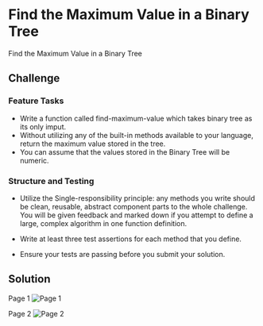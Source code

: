 # Find the Maximum Value in a Binary Tree
<!-- Short summary or background information -->
Find the Maximum Value in a Binary Tree

## Challenge

### Feature Tasks

- Write a function called find-maximum-value which takes binary tree as its only imput. 
- Without utilizing any of the built-in methods available to your language, return the maximum value stored in the tree. 
- You can assume that the values stored in the Binary Tree will be numeric.

### Structure and Testing
- Utilize the Single-responsibility principle: any methods you write should be clean, reusable, abstract component parts to the whole challenge. You will be given feedback and marked down if you attempt to define a large, complex algorithm in one function definition.

- Write at least three test assertions for each method that you define.

- Ensure your tests are passing before you submit your solution.

## Solution
<!-- Embedded whiteboard image -->
Page 1
![Page 1]()

Page 2
![Page 2]()
